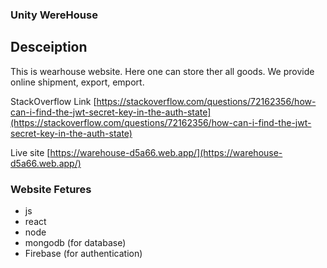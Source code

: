 ### Unity WereHouse

## Desceiption
This is wearhouse website. Here one can store ther all goods. We provide online shipment, export, emport.

 StackOverflow Link [https://stackoverflow.com/questions/72162356/how-can-i-find-the-jwt-secret-key-in-the-auth-state](https://stackoverflow.com/questions/72162356/how-can-i-find-the-jwt-secret-key-in-the-auth-state)

Live site [https://warehouse-d5a66.web.app/](https://warehouse-d5a66.web.app/)


### Website Fetures

* js
* react
* node 
* mongodb (for database)
* Firebase (for authentication)